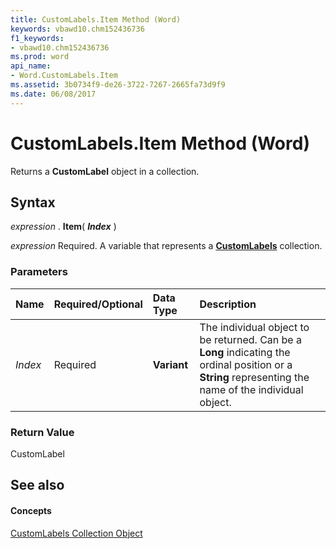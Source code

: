 ```yaml
---
title: CustomLabels.Item Method (Word)
keywords: vbawd10.chm152436736
f1_keywords:
- vbawd10.chm152436736
ms.prod: word
api_name:
- Word.CustomLabels.Item
ms.assetid: 3b0734f9-de26-3722-7267-2665fa73d9f9
ms.date: 06/08/2017
---
```



# CustomLabels.Item Method (Word)

Returns a  **CustomLabel** object in a collection.


## Syntax

 _expression_ . **Item**( **_Index_** )

 _expression_ Required. A variable that represents a **[CustomLabels](Word.customlabels.md)** collection.


### Parameters



|**Name**|**Required/Optional**|**Data Type**|**Description**|
|:-----|:-----|:-----|:-----|
| _Index_|Required| **Variant**|The individual object to be returned. Can be a  **Long** indicating the ordinal position or a **String** representing the name of the individual object.|

### Return Value

CustomLabel


## See also


#### Concepts


[CustomLabels Collection Object](Word.customlabels.md)

